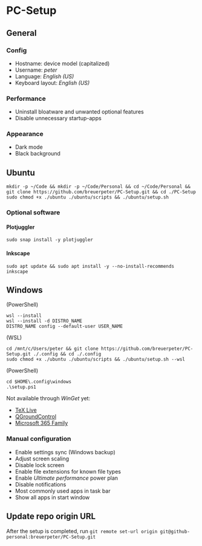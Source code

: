 # PC-Setup

## General

### Config

- Hostname: device model (capitalized)
- Username: *peter*
- Language: *English (US)*
- Keyboard layout: *English (US)*

### Performance

- Uninstall bloatware and unwanted optional features
- Disable unnecessary startup-apps

### Appearance

- Dark mode
- Black background

## Ubuntu

```
mkdir -p ~/Code && mkdir -p ~/Code/Personal && cd ~/Code/Personal && git clone https://github.com/breuerpeter/PC-Setup.git && cd ./PC-Setup
sudo chmod +x ./ubuntu ./ubuntu/scripts && ./ubuntu/setup.sh
```

### Optional software

#### Plotjuggler
`sudo snap install -y plotjuggler`

#### Inkscape
`sudo apt update && sudo apt install -y --no-install-recommends inkscape`

## Windows

(PowerShell)
```
wsl --install
wsl --install -d DISTRO_NAME
DISTRO_NAME config --default-user USER_NAME
```

(WSL)
```
cd /mnt/c/Users/peter && git clone https://github.com/breuerpeter/PC-Setup.git ./.config && cd ./.config
sudo chmod +x ./ubuntu ./ubuntu/scripts && ./ubuntu/setup.sh --wsl
```

(PowerShell)
```
cd $HOME\.config\windows
.\setup.ps1
```

Not available through *WinGet* yet:

- [TeX Live](https://tug.org/texlive/windows.html)
- [QGroundControl](https://docs.qgroundcontrol.com/master/en/qgc-user-guide/getting_started/download_and_install.html)
- [Microsoft 365 Family](https://apps.microsoft.com/detail/cfq7ttc0k5dm)


### Manual configuration

- Enable settings sync (Windows backup)
- Adjust screen scaling
- Disable lock screen
- Enable file extensions for known file types
- Enable *Ultimate performance* power plan
- Disable notifications
- Most commonly used apps in task bar
- Show all apps in start window

## Update repo origin URL
After the setup is completed, run `git remote set-url origin git@github-personal:breuerpeter/PC-Setup.git`
